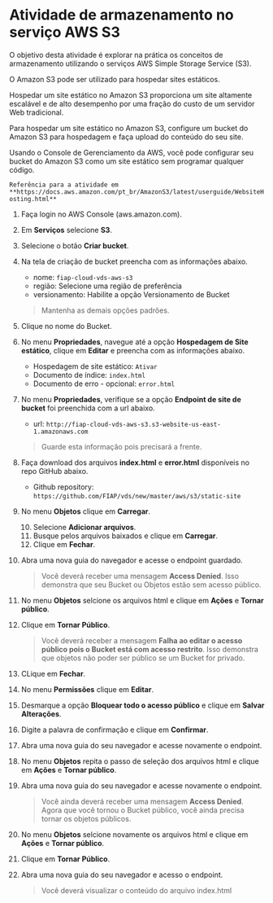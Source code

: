 # Atividade de armazenamento no serviço AWS S3 #

O objetivo desta atividade é explorar na prática os conceitos de armazenamento utilizando o serviços AWS Simple Storage Service (S3). 

O Amazon S3 pode ser utilizado para hospedar sites estáticos.

Hospedar um site estático no Amazon S3 proporciona um site altamente escalável e de alto desempenho por uma fração do custo de um servidor Web tradicional.

Para hospedar um site estático no Amazon S3, configure um bucket do Amazon S3 para hospedagem e faça upload do conteúdo do seu site.

Usando o Console de Gerenciamento da AWS, você pode configurar seu bucket do Amazon S3 como um site estático sem programar qualquer código.

`Referência para a atividade em **https://docs.aws.amazon.com/pt_br/AmazonS3/latest/userguide/WebsiteHosting.html**`


1. Faça login no AWS Console (aws.amazon.com).

3. Em **Serviços** selecione **S3**.

4. Selecione o botão **Criar bucket**.

5. Na tela de criação de bucket preencha com as informações abaixo.

   - nome: `fiap-cloud-vds-aws-s3`
   - região: Selecione uma região de preferência
   - versionamento: Habilite a opção Versionamento de Bucket<br/>

   > Mantenha as demais opções padrões. 

6. Clique no nome do Bucket.

7. No menu **Propriedades**, navegue até a opção **Hospedagem de Site estático**, clique em **Editar** e preencha com as informações abaixo.

   - Hospedagem de site estático: `Ativar`
   - Documento de índice: `index.html`
   - Documento de erro - opcional: `error.html`

8. No menu **Propriedades**, verifique se a opção **Endpoint de site de bucket** foi preenchida com a url abaixo.

   * url: `http://fiap-cloud-vds-aws-s3.s3-website-us-east-1.amazonaws.com`

   > Guarde esta informação pois precisará a frente. 

9. Faça download dos arquivos **index.html** e **error.html** disponíveis no repo GitHub abaixo.
 
   * Github repository: `https://github.com/FIAP/vds/new/master/aws/s3/static-site`

10. No menu **Objetos** clique em **Carregar**.

    10. Selecione **Adicionar arquivos**.
    10. Busque pelos arquivos baixados e clique em **Carregar**.
    10. Clique em **Fechar**.

11. Abra uma nova guia do navegador e acesse o endpoint guardado.

    > Você deverá receber uma mensagem **Access Denied**.
    > Isso demonstra que seu Bucket ou Objetos estão sem acesso público. 

12. No menu **Objetos** selcione os arquivos html e clique em **Ações** e **Tornar público**.

13. Clique em **Tornar Público**.

    > Você deverá receber a mensagem **Falha ao editar o acesso público pois o Bucket está com acesso restrito**. 
    > Isso demonstra que objetos não poder ser público se um Bucket for privado. 

14. CLique em **Fechar**.

15. No menu **Permissões** clique em **Editar**.

16. Desmarque a opção **Bloquear todo o acesso público** e clique em **Salvar Alterações**.

17. Digite a palavra de confirmação e clique em **Confirmar**.

18. Abra uma nova guia do seu navegador e acesse novamente o endpoint.

19. No menu **Objetos** repita o passo de seleção dos arquivos html e clique em **Ações** e **Tornar público**.

20. Abra uma nova guia do seu navegador e acesse novamente o endpoint.

    > Você ainda deverá receber uma mensagem **Access Denied**. 
    > Agora que você tornou o Bucket público, você ainda precisa tornar os objetos públicos. 

21. No menu **Objetos** selcione novamente os arquivos html e clique em **Ações** e **Tornar público**.

22. Clique em **Tornar Público**.

23. Abra uma nova guia do seu navegador e acesso o endpoint.

    > Você deverá visualizar o conteúdo do arquivo index.html 
